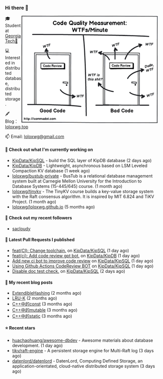 ### Hi there 👋

<img align="right" src="https://raw.githubusercontent.com/loloxwg/loloxwg/master/assets/WTFs-per-minute.png" width="450">
 
🎓 Student at [Georgia Tech🐝](https://www.gatech.edu/)

💻 Interested in distributed database, distributed storage.

🖋 Blog：[loloxwg.top](https://loloxwg.top)



📫 Email: [loloxwg@gmail.com](mailto:loloxwg@gmail.com)



#### 👷 Check out what I'm currently working on

- [KipData/KipSQL](https://github.com/KipData/KipSQL) - build the SQL layer of KipDB database (2 days ago)
- [KipData/KipDB](https://github.com/KipData/KipDB) -  Lightweight, asynchronous based on LSM Leveled Compaction KV database (1 week ago)
- [loloxwg/bustub-private](https://github.com/loloxwg/bustub-private) - BusTub is a relational database management system built at Carnegie Mellon University for the Introduction to Database Systems (15-445/645) course. (1 month ago)
- [loloxwg/tinykv](https://github.com/loloxwg/tinykv) - The TinyKV course builds a key-value storage system with the Raft consensus algorithm. It is inspired by MIT 6.824 and TiKV Project. (1 month ago)
- [loloxwg/loloxwg.github.io](https://github.com/loloxwg/loloxwg.github.io) (5 months ago)

#### 👯 Check out my recent followers

- [sacloudy](https://github.com/sacloudy)

#### 🔨 Latest Pull Requests I published

- [feat(CI): Change toolchain.](https://github.com/KipData/KipSQL/pull/14) on [KipData/KipSQL](https://github.com/KipData/KipSQL) (1 day ago)
- [feat(ci): Add code review gpt bot.](https://github.com/KipData/KipDB/pull/26) on [KipData/KipDB](https://github.com/KipData/KipDB) (1 day ago)
- [Add new ci bot to improve code review](https://github.com/KipData/KipSQL/pull/13) on [KipData/KipSQL](https://github.com/KipData/KipSQL) (1 day ago)
- [Using Github Actions CodeReview BOT](https://github.com/KipData/KipSQL/pull/12) on [KipData/KipSQL](https://github.com/KipData/KipSQL) (1 day ago)
- [Disable doc test check.](https://github.com/KipData/KipSQL/pull/10) on [KipData/KipSQL](https://github.com/KipData/KipSQL) (2 days ago)

#### 📜 My recent blog posts

- [ExtendibleHashing](https://loloxwg.top/posts/cmu-15445/extendible-hashing/) (2 months ago)
- [LRU-K](https://loloxwg.top/posts/cmu-15445/lru-k/) (2 months ago)
- [C&#43;&#43;中的const](https://loloxwg.top/posts/cpp/cpp-0cfaab30bd8344c6aa29a581cb2d8ccf/c&#43;&#43;%E4%B8%AD%E7%9A%84const-f78cd58e7f3c44adac55620e8d3efa13/) (3 months ago)
- [C&#43;&#43;中的mutable](https://loloxwg.top/posts/cpp/cpp-0cfaab30bd8344c6aa29a581cb2d8ccf/c&#43;&#43;%E4%B8%AD%E7%9A%84mutable-0edc2ed4eb114446ae9c96b81a74de74/) (3 months ago)
- [C&#43;&#43;中的static](https://loloxwg.top/posts/cpp/cpp-0cfaab30bd8344c6aa29a581cb2d8ccf/c&#43;&#43;%E4%B8%AD%E7%9A%84static-eb2478cbe8134fcf9c35f28028be93c5/) (3 months ago)

#### ⭐ Recent stars

- [huachaohuang/awesome-dbdev](https://github.com/huachaohuang/awesome-dbdev) - Awesome materials about database development. (1 day ago)
- [tikv/raft-engine](https://github.com/tikv/raft-engine) - A persistent storage engine for Multi-Raft log (3 days ago)
- [datenlord/datenlord](https://github.com/datenlord/datenlord) - DatenLord, Computing Defined Storage, an application-orientated, cloud-native distributed storage system (3 days ago)

